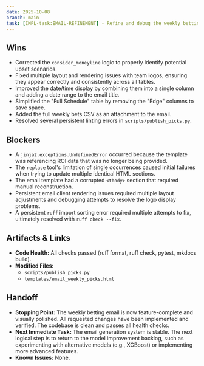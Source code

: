 ```yaml
---
date: 2025-10-08
branch: main
task: [IMPL-task:EMAIL-REFINEMENT] - Refine and debug the weekly betting email template.
---
```


## Wins

- Corrected the `consider_moneyline` logic to properly identify potential upset scenarios.
- Fixed multiple layout and rendering issues with team logos, ensuring they appear correctly and consistently across all tables.
- Improved the date/time display by combining them into a single column and adding a date range to the email title.
- Simplified the "Full Schedule" table by removing the "Edge" columns to save space.
- Added the full weekly bets CSV as an attachment to the email.
- Resolved several persistent linting errors in `scripts/publish_picks.py`.

## Blockers

- A `jinja2.exceptions.UndefinedError` occurred because the template was referencing ROI data that was no longer being provided.
- The `replace` tool's limitation of single occurrences caused initial failures when trying to update multiple identical HTML sections.
- The email template had a corrupted `<tbody>` section that required manual reconstruction.
- Persistent email client rendering issues required multiple layout adjustments and debugging attempts to resolve the logo display problems.
- A persistent `ruff` import sorting error required multiple attempts to fix, ultimately resolved with `ruff check --fix`.

## Artifacts & Links

- **Code Health:** All checks passed (ruff format, ruff check, pytest, mkdocs build).
- **Modified Files:**
  - `scripts/publish_picks.py`
  - `templates/email_weekly_picks.html`

## Handoff

- **Stopping Point:** The weekly betting email is now feature-complete and visually polished. All requested changes have been implemented and verified. The codebase is clean and passes all health checks.
- **Next Immediate Task:** The email generation system is stable. The next logical step is to return to the model improvement backlog, such as experimenting with alternative models (e.g., XGBoost) or implementing more advanced features.
- **Known Issues:** None.
